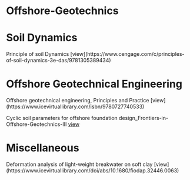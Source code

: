 # Offshore-Geotechnics
 
<h1> Soil Dynamics </h1>
Principle of soil Dynamics 
[view](https://www.cengage.com/c/principles-of-soil-dynamics-3e-das/9781305389434)

<h1> Offshore Geotechnical Engineering </h1>
Offshore geotechnical engineering, Principles and Practice 
[view](https://www.icevirtuallibrary.com/isbn/9780727740533)

Cyclic soil parameters for offshore foundation design_Frontiers-in-Offshore-Geotechnics-III 
[view](https://www.researchgate.net/publication/300625790_Cyclic_soil_parameters_for_offshore_foundation_design)

<h1> Miscellaneous </h1>
Deformation analysis of light-weight breakwater on soft clay
[view](https://www.icevirtuallibrary.com/doi/abs/10.1680/fiodap.32446.0063)
